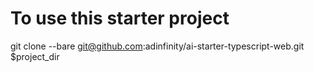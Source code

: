 # To use this starter project

git clone --bare git@github.com:adinfinity/ai-starter-typescript-web.git $project_dir